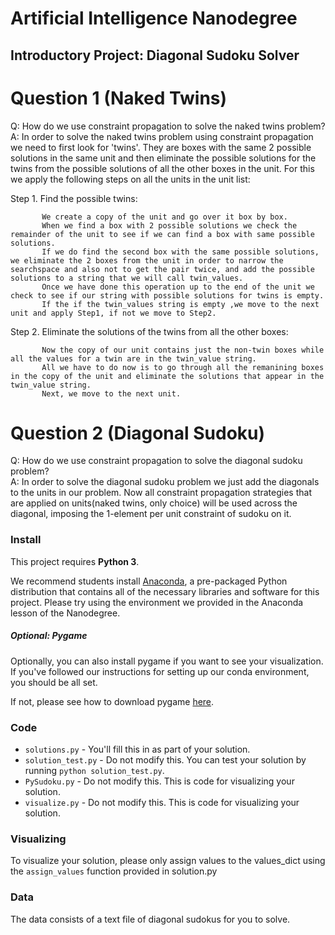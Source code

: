 # Artificial Intelligence Nanodegree
## Introductory Project: Diagonal Sudoku Solver

# Question 1 (Naked Twins)
Q: How do we use constraint propagation to solve the naked twins problem?  
A: In order to solve the naked twins problem using constraint propagation we need to first look for 'twins'. 
   They are boxes with the same 2 possible solutions in the same unit and then eliminate the  possible solutions for the twins from the possible solutions of all the other boxes in the unit.
   For this we apply the following steps on all the units in the unit list:
   
   Step 1. Find the possible twins:
   
           We create a copy of the unit and go over it box by box.
           When we find a box with 2 possible solutions we check the remainder of the unit to see if we can find a box with same possible solutions.
           If we do find the second box with the same possible solutions, we eliminate the 2 boxes from the unit in order to narrow the searchspace and also not to get the pair twice, and add the possible solutions to a string that we will call twin_values.
           Once we have done this operation up to the end of the unit we check to see if our string with possible solutions for twins is empty.
           If the if the twin_values string is empty ,we move to the next unit and apply Step1, if not we move to Step2.
   
   Step 2. Eliminate the solutions of the twins from all the other boxes:
   
           Now the copy of our unit contains just the non-twin boxes while all the values for a twin are in the twin_value string.
           All we have to do now is to go through all the remanining boxes in the copy of the unit and eliminate the solutions that appear in the twin_value string.
           Next, we move to the next unit.
             

# Question 2 (Diagonal Sudoku)
Q: How do we use constraint propagation to solve the diagonal sudoku problem?  
A: In order to solve the diagonal sudoku problem we just add the diagonals to the units in our problem. 
   Now all constraint propagation strategies that are applied on units(naked twins, only choice) will be used across the diagonal, 
   imposing the 1-element per unit constraint of sudoku on it. 

### Install

This project requires **Python 3**.

We recommend students install [Anaconda](https://www.continuum.io/downloads), a pre-packaged Python distribution that contains all of the necessary libraries and software for this project. 
Please try using the environment we provided in the Anaconda lesson of the Nanodegree.

##### Optional: Pygame

Optionally, you can also install pygame if you want to see your visualization. If you've followed our instructions for setting up our conda environment, you should be all set.

If not, please see how to download pygame [here](http://www.pygame.org/download.shtml).

### Code

* `solutions.py` - You'll fill this in as part of your solution.
* `solution_test.py` - Do not modify this. You can test your solution by running `python solution_test.py`.
* `PySudoku.py` - Do not modify this. This is code for visualizing your solution.
* `visualize.py` - Do not modify this. This is code for visualizing your solution.

### Visualizing

To visualize your solution, please only assign values to the values_dict using the ```assign_values``` function provided in solution.py

### Data

The data consists of a text file of diagonal sudokus for you to solve.

